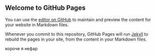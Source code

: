 ## Welcome to GitHub Pages

You can use the [editor on GitHub](https://github.com/melonwer/melonwer/edit/gh-pages/index.md) to maintain and preview the content for your website in Markdown files.

Whenever you commit to this repository, GitHub Pages will run [Jekyll](https://jekyllrb.com/) to rebuild the pages in your site, from the content in your Markdown files.

короче я нефар 
